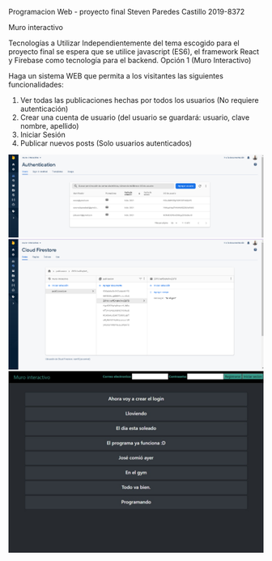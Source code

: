 Programacion Web - proyecto final
Steven Paredes Castillo 2019-8372

Muro interactivo 

Tecnologías a Utilizar
Independientemente del tema escogido para el proyecto final se espera que se utilice javascript 
(ES6), el framework React y Firebase como tecnología para el backend.
Opción 1 (Muro Interactivo)

Haga un sistema WEB que permita a los visitantes las siguientes funcionalidades:
1. Ver todas las publicaciones hechas por todos los usuarios (No requiere autenticación)
2. Crear una cuenta de usuario (del usuario se guardará: usuario, clave nombre, apellido)
3. Iniciar Sesión
4. Publicar nuevos posts (Solo usuarios autenticados)


![captura de pantalla 1](captura1.jpeg)
![captura de pantalla 2](captura2.jpeg)
![captura de pantalla 3](captura3.jpeg)

